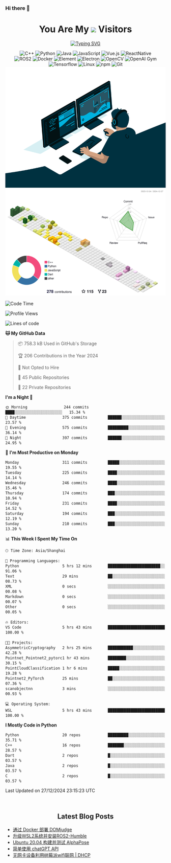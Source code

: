 ### Hi there 👋

<div align="center">
  <h1>
    You Are My <img src="https://profile-counter.glitch.me/fateryu/count.svg"> Visitors
  </h1>
  <!--<img align="center" src="https://github-readme-stats-git-masterrstaa-rickstaa.vercel.app/api?username=FaterYU&show_icons=true&count_private=true"/>-->

  <a href="https://git.io/typing-svg"><img src="https://readme-typing-svg.demolab.com?font=Fira+Code&pause=500&center=true&vCenter=true&random=false&width=435&lines=Talk+is+cheap.+Show+me+the+code." alt="Typing SVG" /></a>

  <img src="https://img.shields.io/badge/C++-512BD4?style=flat-square&logo=cplusplus&logoColor=ffffff" alt="C++">
  <img src="https://img.shields.io/badge/-Python-37A6AB?style=flat-square&logo=python&logoColor=ffffff" alt="Python">
  <img src="https://img.shields.io/badge/-Java-007396?style=flat-square&logo=java&logoColor=ffffff" alt="Java">
  <img src="https://img.shields.io/badge/JavaScript-F7DF1E?style=flat-square&logo=JavaScript&logoColor=ffffff" alt="JavaScript">
  <img src="https://img.shields.io/badge/-Vue.js-4FC08D?style=flat-square&logo=Vue.js&logoColor=ffffff" alt="Vue.js">
  <img src="https://img.shields.io/badge/ReactNative-813144?style=flat-square&logo=react&logoColor=ffffff" alt="ReactNative">
  </br>
  <img src="https://img.shields.io/badge/-ROS2-8DD6F9?style=flat-square&logo=ros&logoColor=ffffff" alt="ROS2">
  <img src="https://img.shields.io/badge/Docker-2496ED?style=flat-square&logo=docker&logoColor=ffffff" alt="Docker">
  <img src="https://img.shields.io/badge/-Element-02845A?style=flat-square&logo=electron&logoColor=ffffff" alt="Element">
  <img src="https://img.shields.io/badge/-Electron-002D71?style=flat-square&logo=element&logoColor=ffffff" alt="Electron">
  <img src="https://img.shields.io/badge/-OpenCV-361522?style=flat-square&logo=opencv&logoColor=ffffff" alt="OpenCV">
  <img src="https://img.shields.io/badge/-OpenAIGym-91302E?style=flat-square&logo=openaigym&logoColor=ffffff" alt="OpenAI Gym">
  </br>
  <img src="https://img.shields.io/badge/-Tensorflow-204366?style=flat-square&logo=tensorflow&logoColor=ffffff" alt="Tensorflow">
  <img src="https://img.shields.io/badge/-Linux-333333?style=flat-square&logo=linux&logoColor=white" alt="Linux">
  <img src="https://img.shields.io/badge/-NPM-CB3837?style=flat-square&logo=npm&logoColor=white" alt="npm">
  <img src="https://img.shields.io/badge/-Git-f05032?style=flat-square&logo=git&logoColor=white" alt="Git">
  </br>
  <img alt="GIF" src="./code.gif?raw=true" />
  </br>
  <!--<img src="https://github-readme-stats.vercel.app/api/top-langs/?username=fateryu&hide=HTML&langs_count=5">-->
  <img src="./profile-3d-contrib/profile-south-season-animate.svg">
  </br>
</div>

<!--START_SECTION:waka-->
![Code Time](http://img.shields.io/badge/Code%20Time-378%20hrs%2016%20mins-blue)

![Profile Views](http://img.shields.io/badge/Profile%20Views-1-blue)

![Lines of code](https://img.shields.io/badge/From%20Hello%20World%20I%27ve%20Written-12.4%20million%20lines%20of%20code-blue)

**🐱 My GitHub Data** 

> 📦 758.3 kB Used in GitHub's Storage 
 > 
> 🏆 206 Contributions in the Year 2024
 > 
> 🚫 Not Opted to Hire
 > 
> 📜 45 Public Repositories 
 > 
> 🔑 22 Private Repositories 
 > 
**I'm a Night 🦉** 

```text
🌞 Morning                244 commits         ████░░░░░░░░░░░░░░░░░░░░░   15.34 % 
🌆 Daytime                375 commits         ██████░░░░░░░░░░░░░░░░░░░   23.57 % 
🌃 Evening                575 commits         █████████░░░░░░░░░░░░░░░░   36.14 % 
🌙 Night                  397 commits         ██████░░░░░░░░░░░░░░░░░░░   24.95 % 
```
📅 **I'm Most Productive on Monday** 

```text
Monday                   311 commits         █████░░░░░░░░░░░░░░░░░░░░   19.55 % 
Tuesday                  225 commits         ████░░░░░░░░░░░░░░░░░░░░░   14.14 % 
Wednesday                246 commits         ████░░░░░░░░░░░░░░░░░░░░░   15.46 % 
Thursday                 174 commits         ███░░░░░░░░░░░░░░░░░░░░░░   10.94 % 
Friday                   231 commits         ████░░░░░░░░░░░░░░░░░░░░░   14.52 % 
Saturday                 194 commits         ███░░░░░░░░░░░░░░░░░░░░░░   12.19 % 
Sunday                   210 commits         ███░░░░░░░░░░░░░░░░░░░░░░   13.20 % 
```


📊 **This Week I Spent My Time On** 

```text
🕑︎ Time Zone: Asia/Shanghai

💬 Programming Languages: 
Python                   5 hrs 12 mins       ███████████████████████░░   91.06 % 
Text                     29 mins             ██░░░░░░░░░░░░░░░░░░░░░░░   08.73 % 
XML                      0 secs              ░░░░░░░░░░░░░░░░░░░░░░░░░   00.08 % 
Markdown                 0 secs              ░░░░░░░░░░░░░░░░░░░░░░░░░   00.07 % 
Other                    0 secs              ░░░░░░░░░░░░░░░░░░░░░░░░░   00.05 % 

🔥 Editors: 
VS Code                  5 hrs 43 mins       █████████████████████████   100.00 % 

🐱‍💻 Projects: 
AsymmetricCryptography   2 hrs 25 mins       ███████████░░░░░░░░░░░░░░   42.28 % 
Pointnet_Pointnet2_pytorc1 hr 43 mins        ████████░░░░░░░░░░░░░░░░░   30.15 % 
PointCloudClassification 1 hr 6 mins         █████░░░░░░░░░░░░░░░░░░░░   19.28 % 
Pointnet2_PyTorch        25 mins             ██░░░░░░░░░░░░░░░░░░░░░░░   07.36 % 
scanobjectnn             3 mins              ░░░░░░░░░░░░░░░░░░░░░░░░░   00.93 % 

💻 Operating System: 
WSL                      5 hrs 43 mins       █████████████████████████   100.00 % 
```

**I Mostly Code in Python** 

```text
Python                   20 repos            █████████░░░░░░░░░░░░░░░░   35.71 % 
C++                      16 repos            ███████░░░░░░░░░░░░░░░░░░   28.57 % 
Dart                     2 repos             █░░░░░░░░░░░░░░░░░░░░░░░░   03.57 % 
Java                     2 repos             █░░░░░░░░░░░░░░░░░░░░░░░░   03.57 % 
C                        2 repos             █░░░░░░░░░░░░░░░░░░░░░░░░   03.57 % 
```




 Last Updated on 27/12/2024 23:15:23 UTC
<!--END_SECTION:waka-->

<div align="center">
  </br>
  <h2>
    Latest Blog Posts
  </h2>
</div>

<!-- BLOGPOSTS:START -->
- [通过 Docker 部署 DOMjudge](https://fater.top/record/domjudge-docker-config/)
- [升级WSL2系统并安装ROS2-Humble](https://fater.top/record/upgrade-wsl-system-install-ros2-humble/)
- [Ubuntu 20.04 构建并测试 AlphaPose](https://fater.top/usage/build-test-alphapose/)
- [简单使用 chatGPT API](https://fater.top/usage/use-chatgpt-api/)
- [无网卡设备利用树莓派wifi联网 | DHCP](https://fater.top/record/raspi-relay-wifi/)
<!-- BLOGPOSTS:END -->
